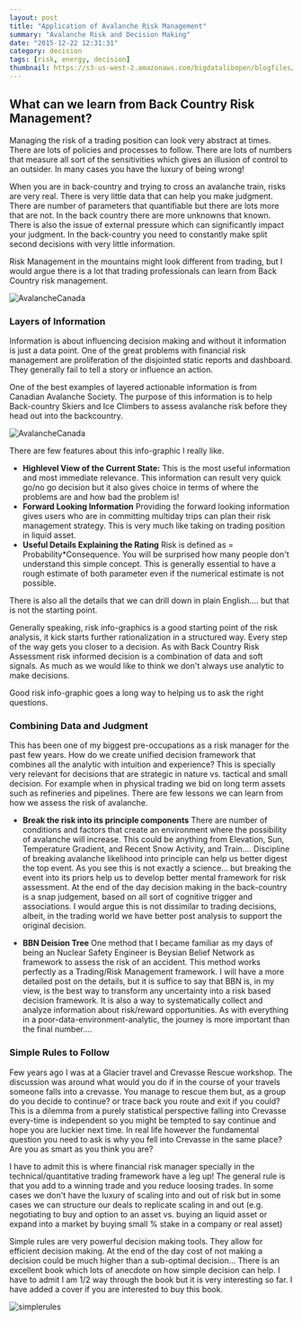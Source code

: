 ```yaml
---
layout: post
title: "Application of Avalanche Risk Management"
summary: "Avalanche Risk and Decision Making"  
date: "2015-12-22 12:31:31"
category: decision
tags: [risk, energy, decision]
thumbnail: https://s3-us-west-2.amazonaws.com/bigdatalibopen/blogfiles/avalanche.png
---
```


## What can we learn from Back Country Risk Management?

Managing the risk of a trading position can look very abstract at times. There are lots of policies and processes to follow. There are lots of numbers that measure all sort of the sensitivities which gives an illusion of control to an outsider. In many cases you have the luxury of being wrong!

When you are in back-country and trying to cross an avalanche train, risks are very real. There is very little data that can help you make judgment. There are number of parameters that quantifiable but there are lots more that are not. In the back country there are more unknowns that known. There is also the issue of external pressure which can significantly impact your judgment. In the back-country you need to constantly make split second decisions with very little information. 

Risk Management in the mountains might look different from trading, but I would argue there is a lot that trading professionals can learn from Back Country risk management. 

![AvalancheCanada](https://s3-us-west-2.amazonaws.com/bigdatalibopen/blogfiles/avalanche_canada.png) 

### Layers of Information 

Information is about influencing decision making and without it information is just a data point. One of the great problems with financial risk management are proliferation of the disjointed static reports and dashboard. They generally fail to tell a story or influence an action. 

One of the best examples of layered actionable information is from Canadian Avalanche Society. The purpose of this information is to help Back-country Skiers and Ice Climbers to assess avalanche risk before they head out into the backcountry. 

![AvalancheCanada](https://s3-us-west-2.amazonaws.com/bigdatalibopen/blogfiles/CAC_Forecast.png) 

There are few features about this info-graphic I really like. 

+ **Highlevel View of the Current State:** This is the most useful information and most immediate relevance. This information can result very quick go/no go decision but it also gives choice in terms of where the problems are and how bad the problem is! 
+ **Forward Looking Information** Providing the forward looking information gives users who are in committing multiday trips can plan their risk management strategy. This is very much like taking on trading position in liquid asset.
+ **Useful Details Explaining the Rating** Risk is defined as = Probability*Consequence. You will be surprised how many people don't understand this simple concept. This is generally essential to have a rough estimate of both parameter even if the numerical estimate is not possible.  

There is also all the details that we can drill down in plain English.... but that is not the starting point. 

Generally speaking, risk info-graphics is a good starting point of the risk analysis, it kick starts further rationalization in a structured way. Every step of the way gets you closer to a decision. As with Back Country Risk Assessment risk informed decision is a combination of data and soft signals. As much as we would like to think we don't always use analytic to make decisions. 

Good risk info-graphic goes a long way to helping us to ask the right questions. 

### Combining Data and Judgment

This has been one of my biggest pre-occupations as a risk manager for the past few years. How do we create unified decision framework that combines all the analytic with intuition and experience? This is specially very relevant for decisions that are strategic in nature vs. tactical and small decision. For example when in physical trading we bid on long term assets such as refineries and pipelines. There are few lessons we can learn from how we assess the risk of avalanche. 

+ **Break the risk into its principle components** There are number of conditions and factors that create an environment where the possibility of avalanche will increase. This could be anything from Elevation, Sun, Temperature Gradient, and Recent Snow Activity, and Train.... Discipline of breaking avalanche likelihood into principle can help us better digest the top event. As you see this is not exactly a science... but breaking the event into its priors help us to develop better mental framework for risk assessment. At the end of the day decision making in the back-country is a snap judgement, based on all sort of cognitive trigger and associations. I would argue this is not dissimilar to trading decisions, albeit, in the trading world we have better post analysis to support the original decision.

+ **BBN Deision Tree** One method that I became familiar as my days of being an Nuclear Safety Engineer is Beysian Belief Network as framework to assess the risk of an accident. This method works perfectly as a Trading/Risk Management framework. I will have a more detailed post on the details, but it is suffice to say that BBN is, in my view, is the best way to transform any uncertainty into a risk based decision framework. It is also a way to systematically collect and analyze information about risk/reward opportunities. As with everything in a poor-data-environment-analytic, the journey is more important than the final number.... 

### Simple Rules to Follow 

Few years ago I was at a Glacier travel and Crevasse Rescue workshop. The discussion was around what would you do if in the course of your travels someone falls into a crevasse. You manage to rescue them but, as a group do you decide to continue? or trace back you route and exit if you could? This is a dilemma from a purely statistical perspective falling into Crevasse every-time is independent so you might be tempted to say continue and hope you are luckier next time. In real life however the fundamental question you need to ask is why you fell into Crevasse in the same place? Are you as smart as you think you are? 

I have to admit this is where financial risk manager specially in the technical/quantitative trading framework have a leg up! The general rule is that you add to a winning trade and you reduce loosing trades. In some cases we don't have the luxury of scaling into and out of risk but in some cases we can structure our deals to replicate scaling in and out (e.g. negotiating to buy and option to an asset vs. buying an liquid asset or expand into a market by buying small % stake in a company or real asset)  

Simple rules are very powerful decision making tools. They allow for efficient decision making. At the end of the day cost of not making a decision could be much higher than a sub-optimal decision... There is an excellent book which lots of anecdote on how simple decision can help.  I have to admit I am 1/2 way through the book but it is very interesting so far. I have added a cover if you are interested to buy this book.  

![simplerules](http://ecx.images-amazon.com/images/I/41GwRy-WIcL._SX330_BO1,204,203,200_.jpg)















